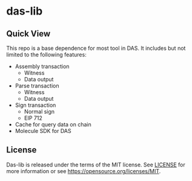 # das-lib

## Quick View
This repo is a base dependence for most tool in DAS. It includes but not limited to the following features:

* Assembly transaction
  * Witness
  * Data output
* Parse transaction
  * Witness
  * Data output
* Sign transaction
  * Normal sign
  * EIP 712
* Cache for query data on chain
* Molecule SDK for DAS
  
## License
Das-lib is released under the terms of the MIT license. See [LICENSE](https://github.com/DeAccountSystems/das-lib/blob/main/LICENSE) for more information or see https://opensource.org/licenses/MIT.